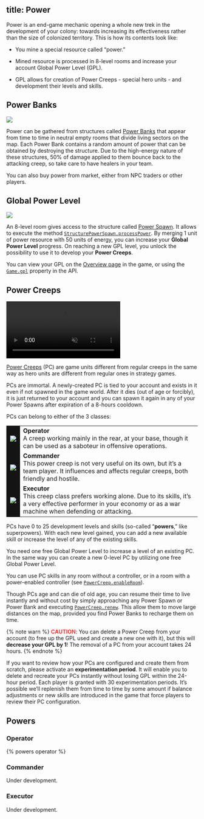 title: Power
---

Power is an end-game mechanic opening a whole new trek in the development of your colony: towards increasing its effectiveness rather than the size of colonized territory. This is how its contents look like:

* You mine a special resource called “power.”

* Mined resource is processed in 8-level rooms and increase your account Global Power Level (GPL).

* GPL allows for creation of Power Creeps - special hero units - and development their levels and skills.

## Power Banks

![](img/power_banks.gif)

Power can be gathered from structures called [Power Banks](/api/#StructurePowerBank) that appear from time to time in neutral empty rooms that divide living sectors on the map. Each Power Bank contains a random amount of power that can be obtained by destroying the structure. Due to the high-energy nature of these structures, 50% of damage applied to them bounce back to the attacking creep, so take care to have healers in your team.

You can also buy power from market, either from NPC traders or other players.

## Global Power Level

![](img/gpl.png) 

An 8-level room gives access to the structure called [Power Spawn](/api/#StructurePowerSpawn). It allows to execute the method [`StructurePowerSpawn.processPower`](/api/#StructurePowerSpawn.processPower). By merging 1 unit of power resource with 50 units of energy, you can increase your **Global Power Level** progress. On reaching a new GPL level, you unlock the possibility to use it to develop your **Power Creeps**.

You can view your GPL on the [Overview page](https://screeps.com/a/#!/overview) in the game, or using the [`Game.gpl`](/api/#Game.gpl) property in the API.  

## Power Creeps

<video autoplay loop muted playsinline>
    <source src="img/pc_anim.mp4" type="video/mp4">
</video>

[Power Creeps](/api/#PowerCreep) (PC) are game units different from regular creeps in the same way as hero units are different from regular ones in strategy games.

PCs are immortal. A newly-created PC is tied to your account and exists in it even if not spawned in the game world. After it dies (out of age or forcibly), it is just returned to your account and you can spawn it again in any of your Power Spawns after expiration of a 8-hours cooldown.

PCs can belong to either of the 3 classes: 

<table>
<tr>
<td style="padding: 10px; background: #141414"><img src="img/operator.png"></td>
<td><strong>Operator</strong><br>
A creep working mainly in the rear, at your base, though it can be used as a saboteur in offensive operations.
</td>
</tr>
<tr style="background: none">
<td style="padding: 10px; background: #141414"><img src="img/commander.png"></td>
<td><strong>Commander</strong><br>
This power creep is not very useful on its own, but it’s a team player. It influences and affects regular creeps, both friendly and hostile.
</td>
</tr>
<tr>
<td style="padding: 10px; background: #141414"><img src="img/executor.png"></td>
<td><strong>Executor</strong><br>
This creep class prefers working alone. Due to its skills, it’s a very effective performer in your economy or as a war machine when defending or attacking.
</td>
</tr> 
</table> 

PCs have 0 to 25 development levels and skills (so-called “**powers**,” like superpowers). With each new level gained, you can add a new available skill or increase the level of any of the existing skills.

You need one free Global Power Level to increase a level of an existing PC. In the same way you can create a new 0-level PC by utilizing one free Global Power Level.

You can use PC skills in any room without a controller, or in a room with a power-enabled controller (see [`PowerCreep.enableRoom`](/api/#PowerCreep.enableRoom)).

Though PCs age and can die of old age, you can resume their time to live instantly and without cost by simply approaching any Power Spawn or Power Bank and executing [`PowerCreep.renew`](/api/#PowerCreep.renew). This allow them to move large distances on the map, provided you find Power Banks to recharge them on time.

{% note warn %}
<strong style="color: #f33">CAUTION</strong>: You can delete a Power Creep from your account (to free up the GPL used and create a new one with it), but this will **decrease your GPL by 1**! The removal of a PC from your account takes 24 hours.
{% endnote %}

If you want to review how your PCs are configured and create them from scratch, please activate an **experimentation period**. It will enable you to delete and recreate your PCs instantly without losing GPL within the 24-hour period. Each player is granted with 30 experimentation periods. It’s possible we’ll replenish them from time to time by some amount if balance adjustments or new skills are introduced in the game that force players to review their PC configuration.

## Powers

### Operator

{% powers operator %}

### Commander

Under development.

### Executor 

Under development. 